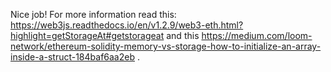 Nice job! For more information read this: https://web3js.readthedocs.io/en/v1.2.9/web3-eth.html?highlight=getStorageAt#getstorageat and this https://medium.com/loom-network/ethereum-solidity-memory-vs-storage-how-to-initialize-an-array-inside-a-struct-184baf6aa2eb .
